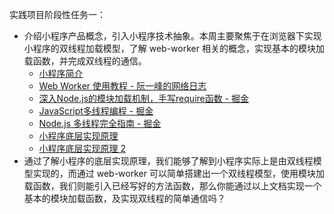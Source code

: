 实践项目阶段性任务一：
- 介绍小程序产品概念，引入小程序技术抽象。本周主要聚焦于在浏览器下实现小程序的双线程加载模型，了解 web-worker 相关的概念，实现基本的模块加载函数，并完成双线程的通信。
    - [小程序简介](https://microapp.bytedance.com/docs/zh-CN/mini-app/develop/guide/start/introduction/)
    - [Web Worker 使用教程 - 阮一峰的网络日志](https://www.ruanyifeng.com/blog/2018/07/web-worker.html)
    - [深入Node.js的模块加载机制，手写require函数 - 掘金](https://juejin.cn/post/6866973719634542606)
    - [JavaScript多线程编程 - 掘金](https://juejin.cn/post/6844903696258564110)
    - [Node.js 多线程完全指南 - 掘金](https://juejin.cn/post/6844903808330366989)
    - [小程序底层实现原理](https://github.com/berwin/Blog/issues/43)
    - [小程序底层实现原理 2](https://github.com/berwin/Blog/issues/49)
- 通过了解小程序的底层实现原理，我们能够了解到小程序实际上是由双线程模型实现的，而通过 web-worker 可以简单搭建出一个双线程模型，使用模块加载函数，我们则能引入已经写好的方法函数，那么你能通过以上文档实现一个基本的模块加载函数，及实现双线程的简单通信吗？
​​​